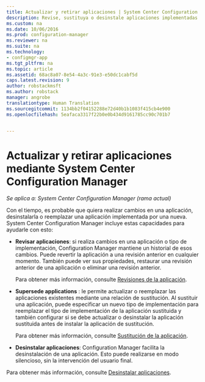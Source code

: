 ```yaml
---
title: Actualizar y retirar aplicaciones | System Center Configuration Manager
description: Revise, sustituya o desinstale aplicaciones implementadas con System Center Configuration Manager.
ms.custom: na
ms.date: 10/06/2016
ms.prod: configuration-manager
ms.reviewer: na
ms.suite: na
ms.technology:
- configmgr-app
ms.tgt_pltfrm: na
ms.topic: article
ms.assetid: 68ac8a07-8e54-4a3c-91e3-e50dc1cabf5d
caps.latest.revision: 9
author: robstackmsft
ms.author: robstack
manager: angrobe
translationtype: Human Translation
ms.sourcegitcommit: 1134bb2f04152288e72d40b1b1083f415cb4e900
ms.openlocfilehash: 5eafaca3317f22b0e0b434d9161785cc90c701b7


---
```

# <a name="update-and-retire-applications-with-system-center-configuration-manager"></a>Actualizar y retirar aplicaciones mediante System Center Configuration Manager

*Se aplica a: System Center Configuration Manager (rama actual)*


Con el tiempo, es probable que quiera realizar cambios en una aplicación, desinstalarla o reemplazar una aplicación implementada por una nueva. System Center Configuration Manager incluye estas capacidades para ayudarle con esto:  
  
-   **Revisar aplicaciones**: si realiza cambios en una aplicación o tipo de implementación, Configuration Manager mantiene un historial de esos cambios. Puede revertir la aplicación a una revisión anterior en cualquier momento. También puede ver sus propiedades, restaurar una revisión anterior de una aplicación o eliminar una revisión anterior.  

     Para obtener más información, consulte [Revisiones de la aplicación](/sccm/apps/deploy-use/revise-and-supersede-applications#application-revisions).  

-   **Supersede applications** : le permite actualizar o reemplazar las aplicaciones existentes mediante una relación de sustitución. Al sustituir una aplicación, puede especificar un nuevo tipo de implementación para reemplazar el tipo de implementación de la aplicación sustituida y también configurar si se debe actualizar o desinstalar la aplicación sustituida antes de instalar la aplicación de sustitución.  

     Para obtener más información, consulte [Sustitución de la aplicación](/sccm/apps/deploy-use/revise-and-supersede-applications#application-supersedence).  

-   **Desinstalar aplicaciones**: Configuration Manager facilita la desinstalación de una aplicación. Esto puede realizarse en modo silencioso, sin la intervención del usuario final.  
  
Para obtener más información, consulte [Desinstalar aplicaciones](../../apps/deploy-use/uninstall-applications.md).  
   



<!--HONumber=Nov16_HO1-->


